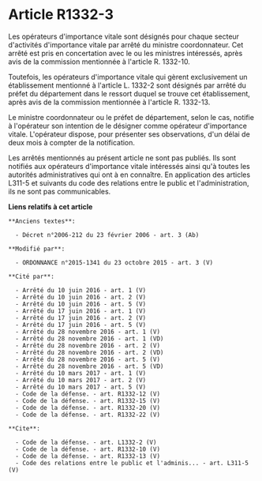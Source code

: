 # Article R1332-3

Les opérateurs d'importance vitale sont désignés pour chaque secteur d'activités d'importance vitale par arrêté du ministre
coordonnateur. Cet arrêté est pris en concertation avec le ou les ministres intéressés, après avis de la commission
mentionnée à l'article R. 1332-10. 

Toutefois, les opérateurs d'importance vitale qui gèrent exclusivement un établissement mentionné à l'article L. 1332-2 sont
désignés par arrêté du préfet du département dans le ressort duquel se trouve cet établissement, après avis de la commission
mentionnée à l'article R. 1332-13. 

Le ministre coordonnateur ou le préfet de département, selon le cas, notifie à l'opérateur son intention de le désigner comme
opérateur d'importance vitale. L'opérateur dispose, pour présenter ses observations, d'un délai de deux mois à compter de la
notification. 

Les arrêtés mentionnés au présent article ne sont pas publiés. Ils sont notifiés aux opérateurs d'importance vitale
intéressés ainsi qu'à toutes les autorités administratives qui ont à en connaître. En application des articles L311-5 et
suivants du code des relations entre le public et l'administration, ils ne sont pas communicables.

**Liens relatifs à cet article**

	**Anciens textes**:

	  - Décret n°2006-212 du 23 février 2006 - art. 3 (Ab)

	**Modifié par**:

	  - ORDONNANCE n°2015-1341 du 23 octobre 2015 - art. 3 (V)

	**Cité par**:

	  - Arrêté du 10 juin 2016 - art. 1 (V)
	  - Arrêté du 10 juin 2016 - art. 2 (V)
	  - Arrêté du 10 juin 2016 - art. 5 (V)
	  - Arrêté du 17 juin 2016 - art. 1 (V)
	  - Arrêté du 17 juin 2016 - art. 2 (V)
	  - Arrêté du 17 juin 2016 - art. 5 (V)
	  - Arrêté du 28 novembre 2016 - art. 1 (V)
	  - Arrêté du 28 novembre 2016 - art. 1 (VD)
	  - Arrêté du 28 novembre 2016 - art. 2 (V)
	  - Arrêté du 28 novembre 2016 - art. 2 (VD)
	  - Arrêté du 28 novembre 2016 - art. 5 (V)
	  - Arrêté du 28 novembre 2016 - art. 5 (VD)
	  - Arrêté du 10 mars 2017 - art. 1 (V)
	  - Arrêté du 10 mars 2017 - art. 2 (V)
	  - Arrêté du 10 mars 2017 - art. 5 (V)
	  - Code de la défense. - art. R1332-12 (V)
	  - Code de la défense. - art. R1332-15 (V)
	  - Code de la défense. - art. R1332-20 (V)
	  - Code de la défense. - art. R1332-22 (V)

	**Cite**:

	  - Code de la défense. - art. L1332-2 (V)
	  - Code de la défense. - art. R1332-10 (V)
	  - Code de la défense. - art. R1332-13 (V)
	  - Code des relations entre le public et l'adminis... - art. L311-5 (V)
